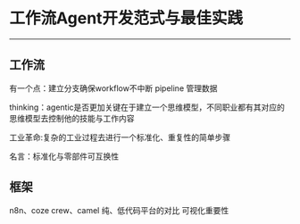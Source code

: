 # 工作流Agent开发范式与最佳实践
---

## **工作流**
有一个点：建立分支确保workflow不中断
pipeline 管理数据

thinking：agentic是否更加关键在于建立一个思维模型，不同职业都有其对应的思维模型去控制他的技能与工作内容

工业革命:复杂的工业过程去进行一个标准化、重复性的简单步骤

名言：标准化与零部件可互换性

## **框架**
n8n、coze
crew、camel
纯、低代码平台的对比
可视化重要性
